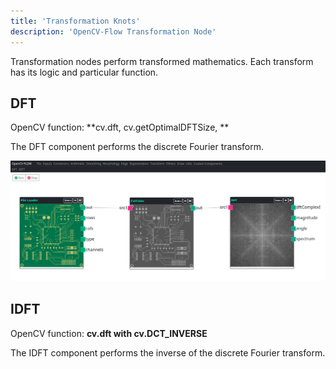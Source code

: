 ```yaml
---
title: 'Transformation Knots'
description: 'OpenCV-Flow Transformation Node'
---
```


Transformation nodes perform transformed mathematics. Each transform has its logic and particular function.

## DFT

OpenCV function: **cv.dft, cv.getOptimalDFTSize, **

The DFT component performs the discrete Fourier transform.

![Sample arithmetic operation](../../assets/transform/dft.png)

## IDFT

OpenCV function: **cv.dft with cv.DCT_INVERSE**

The IDFT component performs the inverse of the discrete Fourier transform.